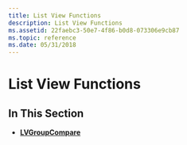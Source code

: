 ```yaml
---
title: List View Functions
description: List View Functions
ms.assetid: 22faebc3-50e7-4f86-b0d8-073306e9cb87
ms.topic: reference
ms.date: 05/31/2018
---
```


# List View Functions

## In This Section

-   [**LVGroupCompare**](/windows/win32/api/commctrl/nc-commctrl-pfnlvgroupcompare)

 

 
